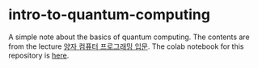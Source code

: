 # intro-to-quantum-computing
A simple note about the basics of quantum computing.
The contents are from the lecture [양자 컴퓨터 프로그래밍 입문](https://www.inflearn.com/course/%EC%96%91%EC%9E%90-%EC%BB%B4%ED%93%A8%ED%8C%85-%EC%9E%85%EB%AC%B8).
The colab notebook for this repository is [here](https://colab.research.google.com/drive/1SDSMNa0551gMlvBwJzm8mrlCgq4JO_3z#scrollTo=_Cebca_W_z4s).
